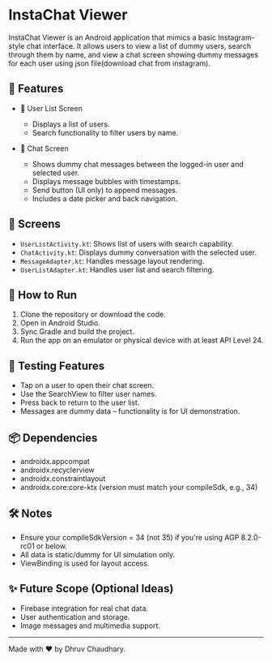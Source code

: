 
# InstaChat Viewer

InstaChat Viewer is an Android application that mimics a basic Instagram-style chat interface. It allows users to view a list of dummy users, search through them by name, and view a chat screen showing dummy messages for each user using json file(download chat from instagram).

## 🚀 Features

- 🧑 User List Screen
  - Displays a list of users.
  - Search functionality to filter users by name.

- 💬 Chat Screen
  - Shows dummy chat messages between the logged-in user and selected user.
  - Displays message bubbles with timestamps.
  - Send button (UI only) to append messages.
  - Includes a date picker and back navigation.

## 📱 Screens

- `UserListActivity.kt`: Shows list of users with search capability.
- `ChatActivity.kt`: Displays dummy conversation with the selected user.
- `MessageAdapter.kt`: Handles message layout rendering.
- `UserListAdapter.kt`: Handles user list and search filtering.



## 🔧 How to Run

1. Clone the repository or download the code.
2. Open in Android Studio.
3. Sync Gradle and build the project.
4. Run the app on an emulator or physical device with at least API Level 24.

## 🧪 Testing Features

- Tap on a user to open their chat screen.
- Use the SearchView to filter user names.
- Press back to return to the user list.
- Messages are dummy data – functionality is for UI demonstration.

## 📦 Dependencies

- androidx.appcompat
- androidx.recyclerview
- androidx.constraintlayout
- androidx.core:core-ktx (version must match your compileSdk, e.g., 34)

## 🛠 Notes

- Ensure your compileSdkVersion = 34 (not 35) if you're using AGP 8.2.0-rc01 or below.
- All data is static/dummy for UI simulation only.
- ViewBinding is used for layout access.

## ✨ Future Scope (Optional Ideas)

- Firebase integration for real chat data.
- User authentication and storage.
- Image messages and multimedia support.

---

Made with ❤️ by Dhruv Chaudhary.

